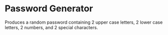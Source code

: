 # Password Generator

Produces a random password containing 2 upper case letters, 2 lower case letters, 2 numbers, and 2 special characters.
